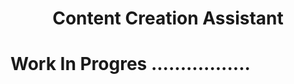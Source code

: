

<div align="center">
   <h1>Content Creation Assistant</h1>
</div>

# Work In Progres .................